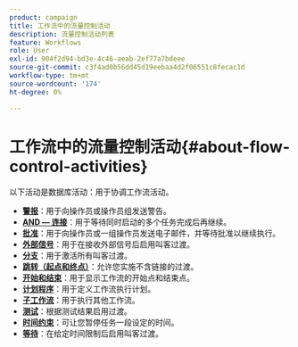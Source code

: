 ```yaml
---
product: campaign
title: 工作流中的流量控制活动
description: 流量控制活动列表
feature: Workflows
role: User
exl-id: 904f2d94-bd3e-4c46-aeab-2ef77a7bdeee
source-git-commit: c3f4ad0b56dd45d19eebaa4d2f06551c8fecac1d
workflow-type: tm+mt
source-wordcount: '174'
ht-degree: 0%

---
```


# 工作流中的流量控制活动{#about-flow-control-activities}

以下活动是数据库活动：用于协调工作流活动。

* **[警报](alert.md)**：用于向操作员或操作员组发送警告。
* **[AND — 连接](and-join.md)**：用于等待同时启动的多个任务完成后再继续。
* **[批准](approval.md)**：用于向操作员或一组操作员发送电子邮件，并等待批准以继续执行。
* **[外部信号](external-signal.md)**：用于在接收外部信号后启用叫客过渡。
* **[分支](fork.md)**：用于激活所有叫客过渡。
* **[跳转（起点和终点）](jump-start-point-and-end-point.md)**：允许您实施不含链接的过渡。
* **[开始和结束](start-and-end.md)**：用于显示工作流的开始点和结束点。
* **[计划程序](scheduler.md)**：用于定义工作流执行计划。
* **[子工作流](sub-workflow.md)**：用于执行其他工作流。
* **[测试](test.md)**：根据测试结果启用过渡。
* **[时间约束](time-constraint.md)**：可让您暂停任务一段设定的时间。
* **[等待](wait.md)**：在给定时间限制后启用叫客过渡。
  <!--* **Task**: lets you configure task execution. Refer to the [Task](task.md) section.-->
